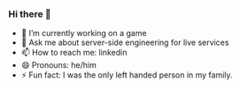 ### Hi there 👋

- 🔭 I’m currently working on a game
- 💬 Ask me about server-side engineering for live services
- 📫 How to reach me: linkedin 
- 😄 Pronouns: he/him
- ⚡ Fun fact: I was the only left handed person in my family.
<!--
**t-money-g/t-money-g** is a ✨ _special_ ✨ repository because its `README.md` (this file) appears on your GitHub profile.

Here are some ideas to get you started:

- 🔭 I’m currently working on ...
- 🌱 I’m currently learning ...
- 👯 I’m looking to collaborate on ...
- 🤔 I’m looking for help with ...
- 💬 Ask me about ...
- 📫 How to reach me: ...
- 😄 Pronouns: ...
- ⚡ Fun fact: ...
-->
